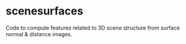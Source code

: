 # scenesurfaces
Code to compute features related to 3D scene structure from surface normal &amp; distance images.

